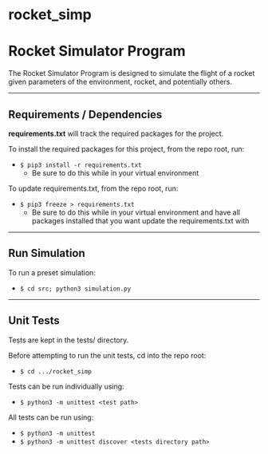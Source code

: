 # rocket_simp
# Rocket Simulator Program

The Rocket Simulator Program is designed to simulate the flight of a rocket
given parameters of the environment, rocket, and potentially others.


<hr />

## Requirements / Dependencies

<strong>requirements.txt</strong> will track the required packages for the project.

To install the required packages for this project, from the repo root, run:
  - `$ pip3 install -r requirements.txt`
    - Be sure to do this while in your virtual environment

To update requirements.txt, from the repo root, run:
  - `$ pip3 freeze > requirements.txt`
    - Be sure to do this while in your virtual environment and have all packages installed that you want update the requirements.txt with

<hr />

## Run Simulation
To run a preset simulation:
  - `$ cd src; python3 simulation.py`

<hr />

## Unit Tests
Tests are kept in the tests/ directory.

Before attempting to run the unit tests, cd into the repo root:
  - `$ cd .../rocket_simp`

Tests can be run individually using:
  - `$ python3 -m unittest <test path>`

All tests can be run using:
  - `$ python3 -m unittest`
  - `$ python3 -m unittest discover <tests directory path>`
